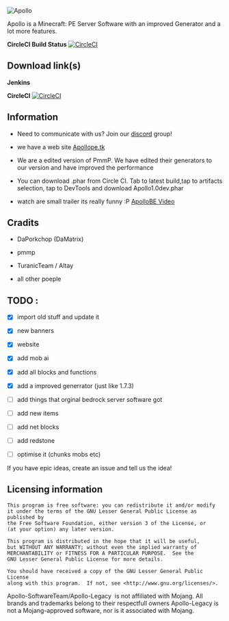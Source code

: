 ![Apollo](https://i.imgur.com/q75irAo.png)

Apollo is a Minecraft: PE Server Software with an improved Generator and a lot more features.

**CircleCI Build Status** [![CircleCI](https://circleci.com/gh/ApolloBE/Apollo-Legacy.svg?style=svg)](https://circleci.com/gh/ApolloBE/Apollo-Legacy)

## Download link(s)
**Jenkins**


**CircleCI** [![CircleCI](https://circleci.com/gh/ApolloBE/Apollo-Legacy.svg?style=svg)](https://circleci.com/gh/ApolloBE/Apollo-Legacy)

## Information

- Need to communicate with us? Join our [discord](https://discord.gg/xBN3WR6) group!
- we have a web site [Apollope.tk](https://apollope.tk)
- We are a edited version of PmmP. We have edited their generators to our version and have improved the performance
- You can download .phar from Circle CI. Tab to latest build,tap to artifacts selection, tap to DevTools and download Apollo1.0dev.phar

- watch are small trailer its really funny :P [ApolloBE Video](https://streamable.com/s/mlq5g/unfwgo)

## Cradits 

- DaPorkchop (DaMatrix)

- pmmp

- TuranicTeam / Altay

- all other poeple
 
## TODO :

- [X] import old stuff and update it

- [X] new banners

- [X] website 

- [X] add mob ai 

- [X] add all blocks and functions

- [X] add a improved generrator (just like 1.7.3)

- [ ] add things that orginal bedrock server software got

- [ ] add new items

- [ ] add net blocks

- [ ] add redstone 

- [ ] optimise it (chunks mobs etc)

 If you have epic ideas, create an issue and tell us the idea!

## Licensing information

	This program is free software: you can redistribute it and/or modify
	it under the terms of the GNU Lesser General Public License as published by
	the Free Software Foundation, either version 3 of the License, or
	(at your option) any later version.

	This program is distributed in the hope that it will be useful,
	but WITHOUT ANY WARRANTY; without even the implied warranty of
	MERCHANTABILITY or FITNESS FOR A PARTICULAR PURPOSE.  See the
	GNU Lesser General Public License for more details.

	You should have received a copy of the GNU Lesser General Public License
	along with this program.  If not, see <http://www.gnu.org/licenses/>.

 Apollo-SoftwareTeam/Apollo-Legacy  is not affiliated with Mojang. All brands and trademarks belong to their respectfull owners Apollo-Legacy is not a Mojang-approved software, nor is it associated with Mojang.
